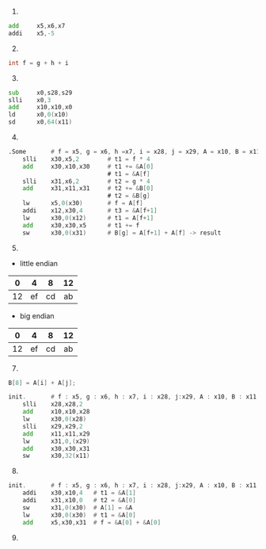 1)
```asm
add     x5,x6,x7
addi    x5,-5
```

2)
```c
int f = g + h + i
```

3)
```asm
sub     x0,s28,s29
slli    x0,3
add     x10,x10,x0
ld      x0,0(x10)
sd      x0,64(x11)
```

4)
```asm
.Some       # f = x5, g = x6, h =x7, i = x28, j = x29, A = x10, B = x11
    slli    x30,x5,2        # t1 = f * 4
    add     x30,x10,x30     # t1 += &A[0]
                            # t1 = &A[f]
    slli    x31,x6,2        # t2 = g * 4
    add     x31,x11,x31     # t2 += &B[0]
                            # t2 = &B[g]
    lw      x5,0(x30)       # f = A[f]
    addi    x12,x30,4       # t3 = &A[f+1]
    lw      x30,0(x12)      # t1 = A[f+1]
    add     x30,x30,x5      # t1 += f
    sw      x30,0(x31)      # B[g] = A[f+1] + A[f] -> result
```

5)
- little endian

|0|4|8|12|
|:-:|:-:|:-:|:-:|
|12|ef|cd|ab|


- big endian

|0|4|8|12|
|:-:|:-:|:-:|:-:|
|12|ef|cd|ab|

7)
```c
B[8] = A[i] + A[j];
```
```asm
init.       # f : x5, g : x6, h : x7, i : x28, j:x29, A : x10, B : x11
    slli    x28,x28,2
    add     x10,x10,x28
    lw      x30,0(x28)
    slli    x29,x29,2
    add     x11,x11,x29
    lw      x31,0,(x29)
    add     x30,x30,x31
    sw      x30,32(x11)
```

8)
```asm
init.       # f : x5, g : x6, h : x7, i : x28, j:x29, A : x10, B : x11
    addi    x30,x10,4   # t1 = &A[1]
    addi    x31,x10,0   # t2 = &A[0]
    sw      x31,0(x30)  # A[1] = &A
    lw      x30,0(x30)  # t1 = &A[0]
    add     x5,x30,x31  # f = &A[0] + &A[0]
```

9)
```